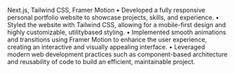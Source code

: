 Next.js, Tailwind CSS, Framer Motion 
•	Developed a fully responsive personal portfolio website to showcase projects, skills, and experience. 
•	Styled the website with Tailwind CSS, allowing for a mobile-first design and highly customizable, utilitybased styling. 
•	Implemented smooth animations and transitions using Framer Motion to enhance the user experience, creating an interactive and visually appealing interface. 
•	Leveraged modern web development practices such as component-based architecture and reusability of code to build an efficient, maintainable project.

